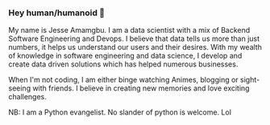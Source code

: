 ### Hey human/humanoid 👋

My name is Jesse Amamgbu. I am a data scientist with a mix of Backend Software Engineering and Devops. I believe that data tells us more than just numbers, it helps us understand our users and their desires. With my wealth of knowledge in software engineering and data science, I develop and create data driven solutions which has helped numerous businesses. 


When I'm not coding, I am either binge watching Animes, blogging or sight-seeing with friends. I believe in creating new memories and love exciting challenges.



NB: I am a Python evangelist. No slander of python is welcome. Lol
<!--
**Amamgbu/Amamgbu** is a ✨ _special_ ✨ repository because its `README.md` (this file) appears on your GitHub profile.

Here are some ideas to get you started:

- 🔭 I’m currently working on ...
- 🌱 I’m currently learning ...
- 👯 I’m looking to collaborate on ...
- 🤔 I’m looking for help with ...
- 💬 Ask me about ...
- 📫 How to reach me: ...
- 😄 Pronouns: ...
- ⚡ Fun fact: ...
-->
